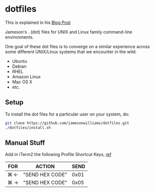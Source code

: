 # dotfiles

This is explained in his [Blog Post](https://dev.to/jameson/bash-completion-for-git-on-mac-os-x-monterrey-3imd)

Jameson's . (dot) files for UNIX and Linux family command-line
environments.

One goal of these dot files is to converge on a similar experience
across some different UNIX/Linux systems that we encounter in the wild:

* Ubuntu
* Debian
* RHEL
* Amazon Linux
* Mac OS X
* etc.

## Setup

To install the dot files for a particular user on your system, do:

```bash
git clone https://github.com/jamesonwilliams/dotfiles.git
./dotfiles/install.sh
```


## Manual Stuff

Add in iTerm2 the following Profile Shortcut Keys, [ref](https://stackoverflow.com/questions/6205157/how-to-set-keyboard-shortcuts-to-jump-to-beginning-end-of-line)

FOR | ACTION          | SEND
----|-----------------|------
⌘ ←	| "SEND HEX CODE"	| 0x01
⌘ →	| "SEND HEX CODE"	| 0x05

